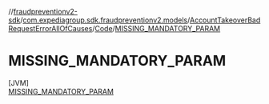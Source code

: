 //[fraudpreventionv2-sdk](../../../../../index.md)/[com.expediagroup.sdk.fraudpreventionv2.models](../../../index.md)/[AccountTakeoverBadRequestErrorAllOfCauses](../../index.md)/[Code](../index.md)/[MISSING_MANDATORY_PARAM](index.md)

# MISSING_MANDATORY_PARAM

[JVM]\
[MISSING_MANDATORY_PARAM](index.md)
